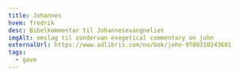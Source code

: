 ```yaml
---
title: Johannes
hvem: fredrik
desc: Bibelkommentar til Johannesevangneliet
imgAlt: omslag til zondervan exegetical commentary on john
externalUrl: https://www.adlibris.com/no/bok/john-9780310243601
tags:
  - gave
---
```

